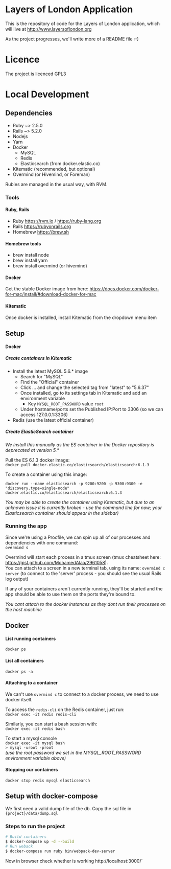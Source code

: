 # Layers of London Application
This is the repository of code for the Layers of London application, which will live at http://www.layersoflondon.org

As the project progresses, we'll write more of a README file :-)

# Licence

The project is licenced GPL3

# Local Development 
## Dependencies
* Ruby ~> 2.5.0
* Rails ~> 5.2.0
* Nodejs
* Yarn
* Docker
    * MySQL
    * Redis
    * Elasticsearch (from docker.elastic.co)
* Kitematic (recommended, but optional)
* Overmind (or Hivemind, or Foreman)

Rubies are managed in the usual way, with RVM. 

### Tools

#### Ruby, Rails
* Ruby https://rvm.io / https://ruby-lang.org
* Rails https://rubyonrails.org
* Homebrew https://brew.sh

#### Homebrew tools
* brew install node
* brew install yarn
* brew install overmind (or hivemind)

#### Docker
Get the stable Docker image from here: 
https://docs.docker.com/docker-for-mac/install/#download-docker-for-mac 

#### Kitematic
Once docker is installed, install Kitematic from the dropdown menu item

## Setup

#### Docker
##### Create containers in Kitematic 
* Install the latest MySQL 5.6.* image  
    * Search for "MySQL"
    * Find the "Official" container
    * Click ... and change the selected tag from "latest" to "5.6.37"
    * Once installed, go to its settings tab in Kitematic and add an environment variable
        * Key ```MYSQL_ROOT_PASSWORD``` value ```root```
    * Under hostname/ports set the Published IP:Port to 3306 (so we can access 127.0.0.1:3306)
* Redis (use the latest official container)

##### Create ElasticSearch container  
_We install this manually as the ES container in the Docker repository is deprecated at version 5.*_ 

Pull the ES 6.1.3 docker image:  
```docker pull docker.elastic.co/elasticsearch/elasticsearch:6.1.3```

To create a container using this image:  
```
docker run --name elasticsearch -p 9200:9200 -p 9300:9300 -e "discovery.type=single-node" docker.elastic.co/elasticsearch/elasticsearch:6.1.3
``` 

_You may be able to create the container using Kitematic, but due to an unknown issue it is currently broken - use the command line for now; your Elasticsearch container should appear in the sidebar)_


### Running the app
Since we're using a Procfile, we can spin up all of our processes and dependencies with one command:  
```overmind s```

Overmind will start each process in a tmux screen (tmux cheatsheet here: https://gist.github.com/MohamedAlaa/2961058).  
You can attach to a screen in a new terminal tab, using its name: 
```overmind c server``` (to connect to the 'server' process - you should see the usual Rails log output)

If any of your containers aren't currently running, they'll be started and the app should be able to use them on the ports they're bound to. 

_You cant attach to the docker instances as they dont run their processes on the host machine_

## Docker 
#### List running containers 
```docker ps```

#### List all containers 
`docker ps -a`

#### Attaching to a container
We can't use `overmind c` to connect to a docker process, we need to use docker itself.  

To access the `redis-cli` on the Redis container, just run:  
```docker exec -it redis redis-cli```

Similarly, you can start a bash session with:  
```docker exec -it redis bash```

To start a mysql console  
```docker exec -it mysql bash```  
```> mysql -uroot -proot ```  
_(use the root password we set in the MYSQL_ROOT_PASSWORD environment variable above)_  

#### Stopping our containers
```docker stop redis mysql elasticsearch```


## Setup with docker-compose

We first need a valid dump file of the db. Copy the sql file in `{project}/data/dump.sql`

###  Steps to run the project

```bash
# Build containers
$ docker-compose up -d --build
# Run weback
$ docker-compose run ruby bin/webpack-dev-server
```

Now in browser check whether is working http://localhost:3000/`
